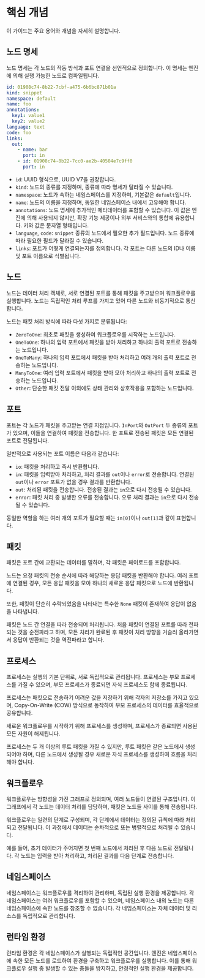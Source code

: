 # 핵심 개념

이 가이드는 주요 용어와 개념을 자세히 설명합니다.

## 노드 명세

노드 명세는 각 노드의 작동 방식과 포트 연결을 선언적으로 정의합니다. 이 명세는 엔진에 의해 실행 가능한 노드로 컴파일됩니다.

```yaml
id: 01908c74-8b22-7cbf-a475-6b6bc871b01a
kind: snippet
namespace: default
name: foo
annotations:
  key1: value1
  key2: value2
language: text
code: foo
links:
  out:
    - name: bar
      port: in
    - id: 01908c74-8b22-7cc0-ae2b-40504e7c9ff0
      port: in
```

- `id`: UUID 형식으로, UUID V7을 권장합니다.
- `kind`: 노드의 종류를 지정하며, 종류에 따라 명세가 달라질 수 있습니다.
- `namespace`: 노드가 속하는 네임스페이스를 지정하며, 기본값은 `default`입니다.
- `name`: 노드의 이름을 지정하며, 동일한 네임스페이스 내에서 고유해야 합니다.
- `annotations`: 노드 명세에 추가적인 메타데이터를 포함할 수 있습니다. 이 값은 엔진에 의해 사용되지 않지만, 확장 기능 제공이나 외부 서비스와의 통합에 유용합니다. 키와 값은 문자열 형태입니다.
- `language`, `code`: `snippet` 종류의 노드에서 필요한 추가 필드입니다. 노드 종류에 따라 필요한 필드가 달라질 수 있습니다.
- `links`: 포트가 어떻게 연결되는지를 정의합니다. 각 포트는 다른 노드의 ID나 이름 및 포트 이름으로 식별됩니다.

## 노드

노드는 데이터 처리 객체로, 서로 연결된 포트를 통해 패킷을 주고받으며 워크플로우를 실행합니다. 노드는 독립적인 처리 루프를 가지고 있어 다른 노드와 비동기적으로 통신합니다.

노드는 패킷 처리 방식에 따라 다섯 가지로 분류됩니다:
- `ZeroToOne`: 최초로 패킷을 생성하여 워크플로우를 시작하는 노드입니다.
- `OneToOne`: 하나의 입력 포트에서 패킷을 받아 처리하고 하나의 출력 포트로 전송하는 노드입니다.
- `OneToMany`: 하나의 입력 포트에서 패킷을 받아 처리하고 여러 개의 출력 포트로 전송하는 노드입니다.
- `ManyToOne`: 여러 입력 포트에서 패킷을 받아 모아 처리하고 하나의 출력 포트로 전송하는 노드입니다.
- `Other`: 단순한 패킷 전달 이외에도 상태 관리와 상호작용을 포함하는 노드입니다.

## 포트

포트는 각 노드가 패킷을 주고받는 연결 지점입니다. `InPort`와 `OutPort` 두 종류의 포트가 있으며, 이들을 연결하여 패킷을 전송합니다. 한 포트로 전송된 패킷은 모든 연결된 포트로 전달됩니다.

일반적으로 사용되는 포트 이름은 다음과 같습니다:
- `io`: 패킷을 처리하고 즉시 반환합니다.
- `in`: 패킷을 입력받아 처리하고, 처리 결과를 `out`이나 `error`로 전송합니다. 연결된 `out`이나 `error` 포트가 없을 경우 결과를 반환합니다.
- `out`: 처리된 패킷을 전송합니다. 전송된 결과는 `in`으로 다시 전송될 수 있습니다.
- `error`: 패킷 처리 중 발생한 오류를 전송합니다. 오류 처리 결과는 `in`으로 다시 전송될 수 있습니다.

동일한 역할을 하는 여러 개의 포트가 필요할 때는 `in[0]`이나 `out[1]`과 같이 표현합니다.

## 패킷

패킷은 포트 간에 교환되는 데이터를 말하며, 각 패킷은 페이로드를 포함합니다.

노드는 요청 패킷의 전송 순서에 따라 해당하는 응답 패킷을 반환해야 합니다. 여러 포트에 연결된 경우, 모든 응답 패킷을 모아 하나의 새로운 응답 패킷으로 노드에 반환됩니다.

또한, 패킷이 단순히 수락되었음을 나타내는 특수한 `None` 패킷이 존재하여 응답이 없음을 나타냅니다.

패킷은 노드 간 연결을 따라 전송되어 처리됩니다. 처음 패킷이 연결된 포트를 따라 전파되는 것을 순전파라고 하며, 모든 처리가 완료된 후 패킷이 처리 방향을 거슬러 올라가면서 응답이 반환되는 것을 역전파라고 합니다.

## 프로세스

프로세스는 실행의 기본 단위로, 서로 독립적으로 관리됩니다. 프로세스는 부모 프로세스를 가질 수 있으며, 부모 프로세스가 종료되면 자식 프로세스도 함께 종료됩니다.

프로세스는 패킷으로 전송하기 어려운 값을 저장하기 위해 각자의 저장소를 가지고 있으며, Copy-On-Write (COW) 방식으로 동작하여 부모 프로세스의 데이터를 효율적으로 공유합니다.

새로운 워크플로우를 시작하기 위해 프로세스를 생성하며, 프로세스가 종료되면 사용된 모든 자원이 해제됩니다.

프로세스는 두 개 이상의 루트 패킷을 가질 수 있지만, 루트 패킷은 같은 노드에서 생성되어야 하며, 다른 노드에서 생성될 경우 새로운 자식 프로세스를 생성하여 흐름을 처리해야 합니다.

## 워크플로우

워크플로우는 방향성을 가진 그래프로 정의되며, 여러 노드들이 연결된 구조입니다. 이 그래프에서 각 노드는 데이터 처리를 담당하며, 패킷은 노드들 사이를 통해 전송됩니다.

워크플로우는 일련의 단계로 구성되며, 각 단계에서 데이터는 정의된 규칙에 따라 처리되고 전달됩니다. 이 과정에서 데이터는 순차적으로 또는 병렬적으로 처리될 수 있습니다.

예를 들어, 초기 데이터가 주어지면 첫 번째 노드에서 처리된 후 다음 노드로 전달됩니다. 각 노드는 입력을 받아 처리하고, 처리된 결과를 다음 단계로 전송합니다.

## 네임스페이스

네임스페이스는 워크플로우를 격리하여 관리하며, 독립된 실행 환경을 제공합니다. 각 네임스페이스는 여러 워크플로우를 포함할 수 있으며, 네임스페이스 내의 노드는 다른 네임스페이스에 속한 노드를 참조할 수 없습니다. 각 네임스페이스는 자체 데이터 및 리소스를 독립적으로 관리합니다.

## 런타임 환경

런타임 환경은 각 네임스페이스가 실행되는 독립적인 공간입니다. 엔진은 네임스페이스에 속한 모든 노드를 로드하여 환경을 구축하고 워크플로우를 실행합니다. 이를 통해 워크플로우 실행 중 발생할 수 있는 충돌을 방지하고, 안정적인 실행 환경을 제공합니다.
